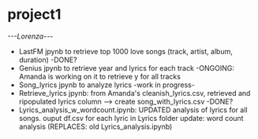 # project1

*---Lorenza---*

- LastFM jpynb to retrieve top 1000 love songs (track, artist, album, duration) -DONE?
- Genius jpynb to retrieve year and lyrics for each track -ONGOING: Amanda is working on it to retrieve y for all tracks
- Song_lyrics jpynb to analyze lyrics -work in progress-
- Retrieve_lyrics jpynb: from Amanda's cleanish_lyrics.csv, retrieved and ripopulated lyrics column --> create song_with_lyrics.csv -DONE?
- Lyrics_analysis_w_wordcount.ipynb: UPDATED analysis of lyrics for all songs. ouput df.csv for each lyric in Lyrics folder
			update: word count analysis (REPLACES: old Lyrics_analysis.ipynb)